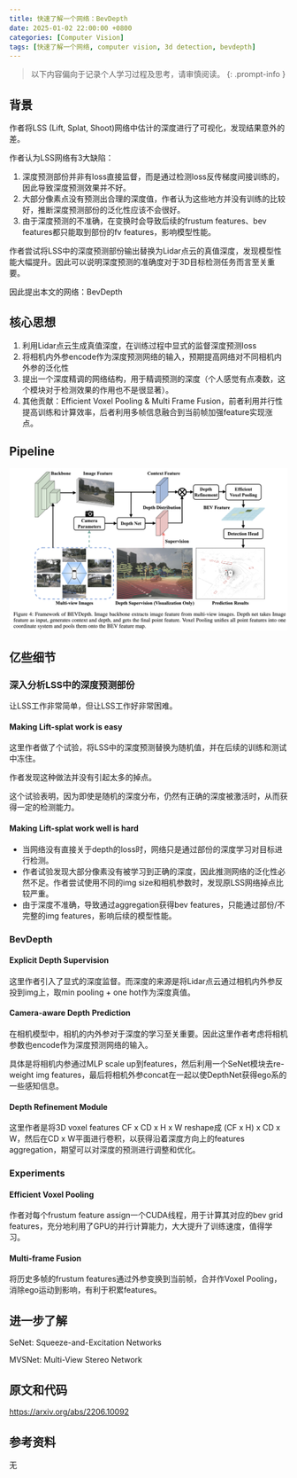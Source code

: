 ```yaml
---
title: 快速了解一个网络：BevDepth
date: 2025-01-02 22:00:00 +0800
categories: [Computer Vision]
tags: [快速了解一个网络, computer vision, 3d detection, bevdepth]
---
```


> 以下内容偏向于记录个人学习过程及思考，请审慎阅读。
{: .prompt-info }

## 背景

作者将LSS (Lift, Splat, Shoot)网络中估计的深度进行了可视化，发现结果意外的差。

作者认为LSS网络有3大缺陷：

1. 深度预测部份并非有loss直接监督，而是通过检测loss反传梯度间接训练的，因此导致深度预测效果并不好。
2. 大部分像素点没有预测出合理的深度值，作者认为这些地方并没有训练的比较好，推断深度预测部份的泛化性应该不会很好。
3. 由于深度预测的不准确，在变换时会导致后续的frustum features、bev features都只能取到部份的fv features，影响模型性能。

作者尝试将LSS中的深度预测部份输出替换为Lidar点云的真值深度，发现模型性能大幅提升。因此可以说明深度预测的准确度对于3D目标检测任务而言至关重要。

因此提出本文的网络：BevDepth

## 核心思想

1. 利用Lidar点云生成真值深度，在训练过程中显式的监督深度预测loss
2. 将相机内外参encode作为深度预测网络的输入，预期提高网络对不同相机内外参的泛化性
3. 提出一个深度精调的网络结构，用于精调预测的深度（个人感觉有点凑数，这个模块对于检测效果的作用也不是很显著）。
4. 其他贡献：Efficient Voxel Pooling & Multi Frame Fusion，前者利用并行性提高训练和计算效率，后者利用多帧信息融合到当前帧加强feature实现涨点。

## Pipeline

![bevdepth-pipeline](assets/img/bevdepth-pipeline.png)

## 亿些细节

### 深入分析LSS中的深度预测部份

让LSS工作非常简单，但让LSS工作好非常困难。

#### Making Lift-splat work is easy

这里作者做了个试验，将LSS中的深度预测替换为随机值，并在后续的训练和测试中冻住。

作者发现这种做法并没有引起太多的掉点。

这个试验表明，因为即使是随机的深度分布，仍然有正确的深度被激活时，从而获得一定的检测能力。

#### Making Lift-splat work well is hard

- 当网络没有直接关于depth的loss时，网络只是通过部份的深度学习对目标进行检测。
- 作者试验发现大部分像素没有被学习到正确的深度，因此推测网络的泛化性必然不足。作者尝试使用不同的img size和相机参数时，发现原LSS网络掉点比较严重。
- 由于深度不准确，导致通过aggregation获得bev features，只能通过部份/不完整的img features，影响后续的模型性能。

### BevDepth

#### Explicit Depth Supervision

这里作者引入了显式的深度监督。而深度的来源是将Lidar点云通过相机内外参反投到img上，取min pooling + one hot作为深度真值。

#### Camera-aware Depth Prediction

在相机模型中，相机的内外参对于深度的学习至关重要。因此这里作者考虑将相机参数也encode作为深度预测网络的输入。

具体是将相机内参通过MLP scale up到features，然后利用一个SeNet模块去re-weight img features，最后将相机外参concat在一起以使DepthNet获得ego系的一些感知信息。

#### Depth Refinement Module

这里作者是将3D voxel features CF x CD x H x W reshape成 (CF x H) x CD x W，然后在CD x W平面进行卷积，以获得沿着深度方向上的features aggregation，期望可以对深度的预测进行调整和优化。

### Experiments

#### Efficient Voxel Pooling 

作者对每个frustum feature assign一个CUDA线程，用于计算其对应的bev grid features，充分地利用了GPU的并行计算能力，大大提升了训练速度，值得学习。

#### Multi-frame Fusion

将历史多帧的frustum features通过外参变换到当前帧，合并作Voxel Pooling，消除ego运动到影响，有利于积累features。

## 进一步了解

SeNet: Squeeze-and-Excitation Networks

MVSNet: Multi-View Stereo Network

## 原文和代码

<https://arxiv.org/abs/2206.10092>

## 参考资料

无